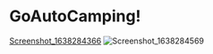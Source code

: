 # GoAutoCamping!
[Screenshot_1638284366](https://user-images.githubusercontent.com/106237199/200263710-b07c3176-14b9-414c-9539-c7469b5cabfa.png)
![Screenshot_1638284569](https://user-images.githubusercontent.com/106237199/200263775-032ecfc3-2ff8-48f0-a7a6-eccf3948aa91.png)
